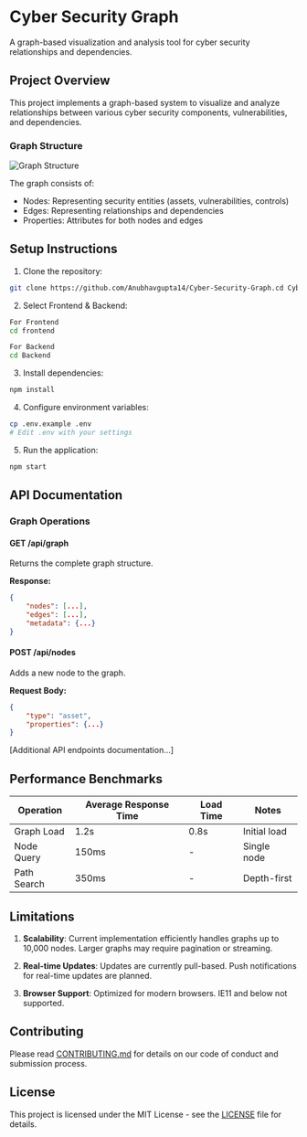 # Cyber Security Graph

A graph-based visualization and analysis tool for cyber security relationships and dependencies.

## Project Overview

This project implements a graph-based system to visualize and analyze relationships between various cyber security components, vulnerabilities, and dependencies.

### Graph Structure

![Graph Structure](./docs/images/graph-structure.png)

The graph consists of:
- Nodes: Representing security entities (assets, vulnerabilities, controls)
- Edges: Representing relationships and dependencies
- Properties: Attributes for both nodes and edges

## Setup Instructions

1. Clone the repository:
```bash
git clone https://github.com/Anubhavgupta14/Cyber-Security-Graph.cd Cyber-Security-Graph
```

2. Select Frontend & Backend:
```bash
For Frontend
cd frontend

For Backend
cd Backend
```

3. Install dependencies:
```bash
npm install
```

4. Configure environment variables:
```bash
cp .env.example .env
# Edit .env with your settings
```

5. Run the application:
```bash
npm start
```

## API Documentation

### Graph Operations

#### GET /api/graph
Returns the complete graph structure.

**Response:**
```json
{
    "nodes": [...],
    "edges": [...],
    "metadata": {...}
}
```

#### POST /api/nodes
Adds a new node to the graph.

**Request Body:**
```json
{
    "type": "asset",
    "properties": {...}
}
```

[Additional API endpoints documentation...]

## Performance Benchmarks

| Operation | Average Response Time | Load Time | Notes |
|-----------|---------------------|-----------|--------|
| Graph Load | 1.2s | 0.8s | Initial load |
| Node Query | 150ms | - | Single node |
| Path Search | 350ms | - | Depth-first |

## Limitations

1. **Scalability**: Current implementation efficiently handles graphs up to 10,000 nodes. Larger graphs may require pagination or streaming.

2. **Real-time Updates**: Updates are currently pull-based. Push notifications for real-time updates are planned.

3. **Browser Support**: Optimized for modern browsers. IE11 and below not supported.

## Contributing

Please read [CONTRIBUTING.md](CONTRIBUTING.md) for details on our code of conduct and submission process.

## License

This project is licensed under the MIT License - see the [LICENSE](LICENSE) file for details.
